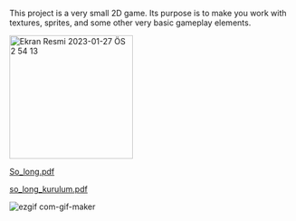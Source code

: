 This project is a very small 2D game.
Its purpose is to make you work with textures, sprites,
and some other very basic gameplay elements.

<img width="218" alt="Ekran Resmi 2023-01-27 ÖS 2 54 13" src="https://user-images.githubusercontent.com/95627071/215080405-f8ca06b2-ee85-488a-b887-472d35e2744c.png">

[So_long.pdf](https://github.com/ouzkand/42-main/files/10518567/So_long.pdf)

[so_long_kurulum.pdf](https://github.com/ouzkand/42-main/files/10518563/so_long_kurulum.pdf)



![ezgif com-gif-maker](https://user-images.githubusercontent.com/95627071/215088068-f6e9334d-8ff0-42a6-b05d-94d90dedccdf.gif)
